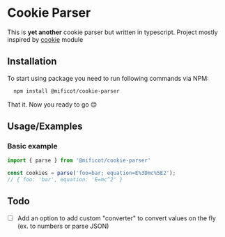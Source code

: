 # Cookie Parser

This is **yet another** cookie parser but written in typescript.
Project mostly inspired by [cookie](https://www.npmjs.com/package/cookie) module


## Installation

To start using package you need to run following commands via NPM:

```bash
  npm install @mificot/cookie-parser
```

That it. Now you ready to go 😊

## Usage/Examples
### Basic example
```typescript
import { parse } from '@mificot/cookie-parser'

const cookies = parse('foo=bar; equation=E%3Dmc%5E2');
// { foo: 'bar', equation: 'E=mc^2' }
```

## Todo
- [ ] Add an option to add custom "converter" to convert values on the fly (ex. to numbers or parse JSON)
